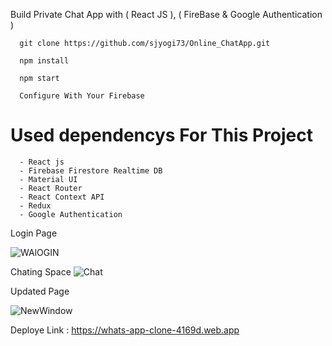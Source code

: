 Build Private Chat App with ( React JS ), ( FireBase & Google Authentication )


      git clone https://github.com/sjyogi73/Online_ChatApp.git
      
      npm install
      
      npm start
      
      Configure With Your Firebase
      
 # Used dependencys For This Project
      - React js
      - Firebase Firestore Realtime DB
      - Material UI
      - React Router
      - React Context API
      - Redux
      - Google Authentication

Login Page

![WAlOGIN](https://user-images.githubusercontent.com/82278181/175315634-d124089d-02fd-4c38-92ed-45449818b198.png)

Chating Space
![Chat](https://user-images.githubusercontent.com/82278181/173186638-f019fa9e-7569-4d57-871b-87ec1126d1e6.png)



Updated Page

![NewWindow](https://user-images.githubusercontent.com/82278181/175463343-ed0601c3-ef8b-4c42-85f7-8aeb2b7375d4.png)




Deploye Link : https://whats-app-clone-4169d.web.app


